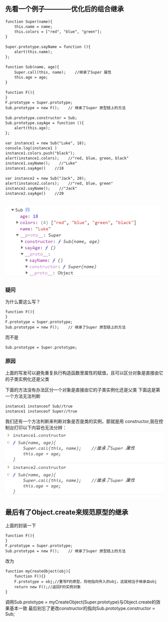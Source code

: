## 先看一个例子————优化后的组合继承

```
function Super(name){
    this.name = name;
    this.colors = ["red", "blue", "green"];
}

Super.prototype.sayName = function (){
    alert(this.name);
};

function Sub(name, age){
    Super.call(this, name);    //继承了Super 属性
    this.age = age;
}

function F(){
}
F.prototype = Super.prototype; 
Sub.prototype = new F();    // 继承了Super 原型链上的方法

Sub.prototype.constructor = Sub;
Sub.prototype.sayAge = function (){
    alert(this.age);
};

var instance1 = new Sub("Luke", 18);
console.log(instance1 )
instance1.colors.push("black");
alert(instance1.colors);    //"red, blue, green, black"
instance1.sayName();    //"Luke"
instance1.sayAge()    //18

var instance2 = new Sub("Jack", 20);
alert(instance2.colors);    //"red, blue, green"
instance2.sayName();    //"Jack"
instance2.sayAge()    //20


```
![](/img/blog/27/6.png)

### 疑问
为什么要这么写？
```
function F(){
}
F.prototype = Super.prototype; 
Sub.prototype = new F();    // 继承了Super 原型链上的方法
```
而不是

```
Sub.prototype = Super.prototype; 
```

### 原因

上面的写发可以避免重复执行构造函数里属性的赋值，且可以区分对象是直接由它的子类实例化还是父类

下面的方法没有办法区分一个对象是直接由它的子类实例化还是父类
下面这是第一个方法无法判断
```
instance1 instanceof Sub//true
instance1 instanceof Super//true

```
我们还有一个方法判断来判断对象是否是类的实例，那就是用 constructor,我在控制台打印以下内容也无法分辨：
![](/img/blog/27/7.png)

## 最后有了Object.create来规范原型的继承

上面的封装一下
```
function F(){
}
F.prototype = Super.prototype; 
Sub.prototype = new F();    // 继承了Super 原型链上的方法
```
改为
```
function myCreateObject(obj){
	function F(){}
	F.prototype = obj;//重写F的原型，将他指向传入的obj，这就相当于继承自obj
	return new F();//返回F的实例对象
}
```
调用Sub.prototype = myCreateObject(Super.prototype)与Object.create的效果基本一致
最后别忘了更改constructor的指向Sub.prototype.constructor = Sub;
